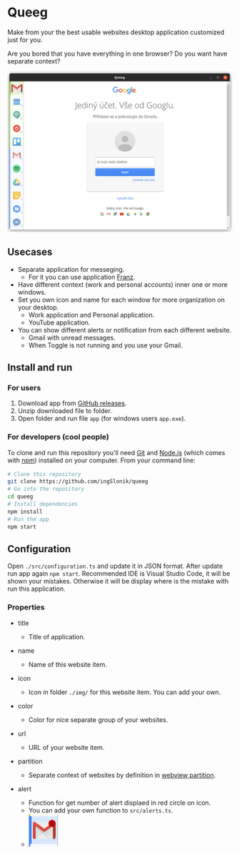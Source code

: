 # Queeg

Make from your the best usable websites desktop application customized just for you.

Are you bored that you have everything in one browser?
Do you want have separate context?

![Gueeg](img/screen.png)

## Usecases

* Separate application for messeging.
  * For it you can use application [Franz](https://meetfranz.com/).
* Have different context (work and personal accounts) inner one or more windows.
* Set you own icon and name for each window for more organization on your desktop.
  * Work application and Personal application.
  * YouTube application.
* You can show different alerts or notification from each different website.
  * Gmail with unread messages.
  * When Toggle is not running and you use your Gmail.

## Install and run

### For users

1. Download app from [GitHub releases](https://github.com/ingSlonik/queeg/releases).
2. Unzip downloaded file to folder.
3. Open folder and run file `app` (for windows users `app.exe`).

### For developers (cool people)

To clone and run this repository you'll need [Git](https://git-scm.com) and [Node.js](https://nodejs.org/en/download/) (which comes with [npm](http://npmjs.com)) installed on your computer. From your command line:

```bash
# Clone this repository
git clone https://github.com/ingSlonik/queeg
# Go into the repository
cd queeg
# Install dependencies
npm install
# Run the app
npm start
```

## Configuration

Open `./src/configuration.ts` and update it in JSON format.
After update run app again `npm start`.
Recommended IDE is Visual Studio Code, it will be shown your mistakes. 
Otherwise it will be display where is the mistake with run this application.

### Properties

* title
  * Title of application.

* name
  * Name of this website item.

* icon
  * Icon in folder `./img/` for this website item. You can add your own.

* color
  * Color for nice separate group of your websites.

* url
  * URL of your website item.

* partition
  * Separate context of websites by definition in [webview partition](https://electronjs.org/docs/api/webview-tag#partition).

* alert
  * Function for get number of alert displaed in red circle on icon.
  * You can add your own function to `src/alerts.ts`.
  * ![Alert](img/alert.png)

